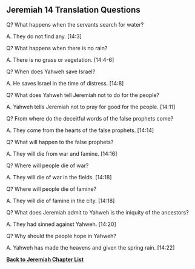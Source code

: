 ## Jeremiah 14 Translation Questions ##

Q? What happens when the servants search for water?

A. They do not find any. [14:3]

Q? What happens when there is no rain?

A. There is no grass or vegetation. [14:4-6]

Q? When does Yahweh save Israel?

A. He saves Israel in the time of distress. [14:8]

Q? What does Yahweh tell Jeremiah not to do for the people?

A. Yahweh tells Jeremiah not to pray for good for the people. [14:11]

Q? From where do the deceitful words of the false prophets come?

A. They come from the hearts of the false prophets. [14:14]

Q? What will happen to the false prophets?

A. They will die from war and famine. [14:16]

Q? Where will people die of war?

A. They will die of war in the fields. [14:18]

Q? Where will people die of famine?

A. They will die of famine in the city. [14:18]

Q? What does Jeremiah admit to Yahweh is the iniquity of the ancestors?

A. They had sinned against Yahweh. [14:20]

Q? Why should the people hope in Yahweh?

A. Yahweh has made the heavens and given the spring rain. [14:22]

__[Back to Jeremiah Chapter List](./)__

